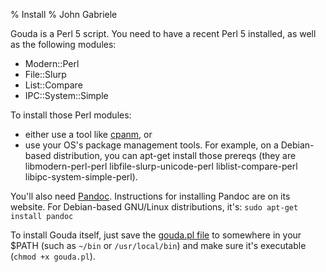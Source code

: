 % Install
% John Gabriele

Gouda is a Perl 5 script. You need to have a recent Perl 5 installed,
as well as the following modules:

  * Modern::Perl
  * File::Slurp
  * List::Compare
  * IPC::System::Simple

To install those Perl modules:

  * either use a tool like
    [cpanm](http://search.cpan.org/perldoc?cpanm), or
  * use your OS's package management tools. For example, on a
    Debian-based distribution, you can apt-get install those prereqs
    (they are libmodern-perl-perl libfile-slurp-unicode-perl
    liblist-compare-perl libipc-system-simple-perl).

You'll also need
[Pandoc](http://johnmacfarlane.net/pandoc/). Instructions for
installing Pandoc are on its website. For Debian-based GNU/Linux
distributions, it's: `sudo apt-get install pandoc`

To install Gouda itself, just save the [gouda.pl
file](https://raw.github.com/uvtc/gouda/master/gouda.pl) to somewhere
in your $PATH (such as `~/bin` or `/usr/local/bin`) and make sure it's
executable (`chmod +x gouda.pl`).
